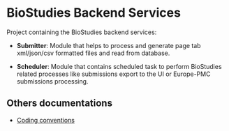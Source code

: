 # BioStudies Backend Services

Project containing the BioStudies backend services:

* **Submitter**:
Module that helps to process and generate page tab xml/json/csv formatted files and read from database.

* **Scheduler**:
Module that contains scheduled task to perform BioStudies related processes like submissions export to the UI or
Europe-PMC submissions processing.

## Others documentations
- [Coding conventions](/docs/Coding_Conventions.md)